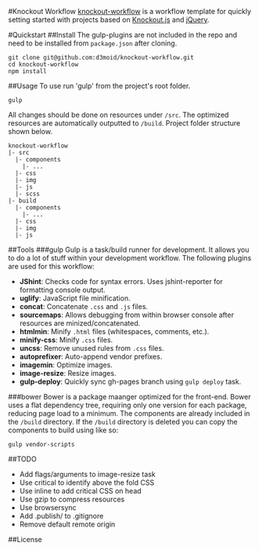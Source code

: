 #Knockout Workflow
[knockout-workflow](https://github.com/d3moid/knockout-template) is a workflow template for quickly setting started with projects based on [Knockout.js](https://github.com/knockout/knockout) and [jQuery](https://github.com/jquery/jquery).

#Quickstart
##Install
The gulp-plugins are not included in the repo and need to be installed from `package.json` after cloning.
```
git clone git@github.com:d3moid/knockout-workflow.git
cd knockout-workflow
npm install
```
##Usage
To use run 'gulp' from the project's root folder.
```
gulp
```

All changes should be done on resources under `/src`. The optimized resources are automatically outputted to `/build`. Project folder structure shown below.
```
knockout-workflow
|- src
  |- components
    |- ...
  |- css
  |- img
  |- js
  |- scss
|- build
  |- components
    |- ...
  |- css
  |- img
  |- js
```
##Tools
###gulp
Gulp is a task/build runner for development. It allows you to do a lot of stuff within your development workflow. The following plugins are used for this workflow:
- **JShint**: Checks code for syntax errors. Uses jshint-reporter for formatting console output.
- **uglify**: JavaScript file minification.
- **concat**: Concatenate `.css` and `.js` files.
- **sourcemaps**: Allows debugging from within browser console after resources are minized/concatenated.
- **htmlmin**: Minify `.html` files (whitespaces, comments, etc.).
- **minify-css**: Minify `.css` files.
- **uncss**: Remove unused rules from `.css` files.
- **autoprefixer**: Auto-append vendor prefixes.
- **imagemin**: Optimize images.
- **image-resize**: Resize images.
- **gulp-deploy**: Quickly sync gh-pages branch using `gulp deploy` task.

###bower
Bower is a package maanger optimized for the front-end. Bower uses a flat dependency tree, requiring only one version for each package, reducing page load to a minimum. The components are already included in the `/build` directory. If the `/build` directory is deleted you can copy the components to build using like so:
```
gulp vendor-scripts
```

##TODO
- Add flags/arguments to image-resize task
- Use critical to identify above the fold CSS
- Use inline to add critical CSS on head
- Use gzip to compress resources
- Use browsersync
- Add .publish/ to .gitignore
- Remove default remote origin

##License

